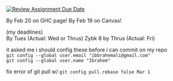 [![Review Assignment Due Date](https://classroom.github.com/assets/deadline-readme-button-22041afd0340ce965d47ae6ef1cefeee28c7c493a6346c4f15d667ab976d596c.svg)](https://classroom.github.com/a/eH8HkjnK)


By Feb 20 on GHC page!
By Feb 19 on Canvas!

(my deadlines) <br>
By Tues (Actual: Wed or Thrus)
Zybk 8 by Thrus (Actual: Fri)

it asked me i should config these before i can commit on my repo
<br>
``git config --global user.email "ibbrahemali@gmail.com"``
<br>
``git config --global user.name "Ibrahem"``



fix error of git pull w/ ``git config pull.rebase false Mar 1``